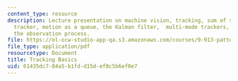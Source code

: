```yaml
---
content_type: resource
description: Lecture presentation on machine vision, tracking, sum of squared differences
  tracker, motion as a queue, the Kalman filter,  multi-mode trackers, and affecting
  the observation process.
file: https://ol-ocw-studio-app-qa.s3.amazonaws.com/courses/9-913-pattern-recognition-for-machine-vision-fall-2004/61435dc784a5b1fdd15def8c5b6ef0e7_class_11.pdf
file_type: application/pdf
resourcetype: Document
title: Tracking Basics
uid: 61435dc7-84a5-b1fd-d15d-ef8c5b6ef0e7
---
```

